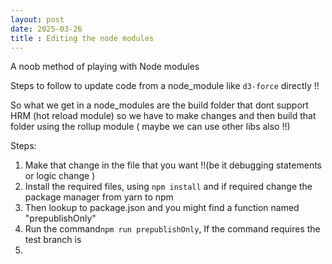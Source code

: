 ```yaml
---
layout: post
date: 2025-03-26
title : Editing the node modules
---
```


A noob method of playing with Node modules  

Steps to follow to update code from a node_module like `d3-force` directly !!

So what we get in a node_modules are the build folder that dont support HRM (hot reload module) so we have to make changes and then build that folder using the rollup module ( maybe we can use other libs also !!) 


Steps: 
1. Make that change in the file that you want !!(be it debugging statements or logic change  )
2. Install the required files, using `npm install` and if required change the package manager from yarn to npm    
3. Then lookup to package.json and you might find a function named "prepublishOnly"
4. Run the command`npm run prepublishOnly`, If the command requires the test branch is  
5. 
